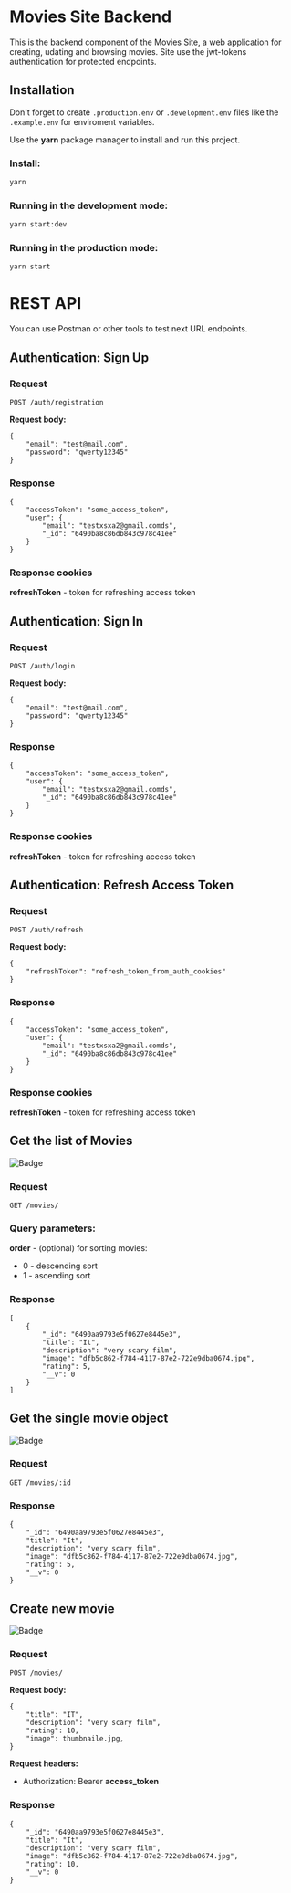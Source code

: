 # Movies Site Backend

This is the backend component of the Movies Site, a web application for creating, udating and browsing movies.
Site use the jwt-tokens authentication for protected endpoints.

## Installation

Don't forget to create `.production.env` or `.development.env` files like the `.example.env` for enviroment variables.

Use the **yarn** package manager to install and run this project.

### Install:

```bash
yarn
```

### Running in the development mode:

```bash
yarn start:dev
```

### Running in the production mode:

```bash
yarn start
```

# REST API

You can use Postman or other tools to test next URL endpoints.

## Authentication: Sign Up

### Request

`POST /auth/registration`

**Request body:**

    {
        "email": "test@mail.com",
        "password": "qwerty12345"
    }

### Response

    {
        "accessToken": "some_access_token",
        "user": {
            "email": "testxsxa2@gmail.comds",
            "_id": "6490ba8c86db843c978c41ee"
        }
    }

### Response cookies

**refreshToken** - token for refreshing access token

## Authentication: Sign In

### Request

`POST /auth/login`

**Request body:**

    {
        "email": "test@mail.com",
        "password": "qwerty12345"
    }

### Response

    {
        "accessToken": "some_access_token",
        "user": {
            "email": "testxsxa2@gmail.comds",
            "_id": "6490ba8c86db843c978c41ee"
        }
    }

### Response cookies

**refreshToken** - token for refreshing access token

## Authentication: Refresh Access Token

### Request

`POST /auth/refresh`

**Request body:**

    {
        "refreshToken": "refresh_token_from_auth_cookies"
    }

### Response

    {
        "accessToken": "some_access_token",
        "user": {
            "email": "testxsxa2@gmail.comds",
            "_id": "6490ba8c86db843c978c41ee"
        }
    }

### Response cookies

**refreshToken** - token for refreshing access token

## Get the list of Movies

![Badge](https://img.shields.io/badge/Access-Public-brightgreen)

### Request

`GET /movies/`

### Query parameters:

**order** - (optional) for sorting movies:

- 0 - descending sort
- 1 - ascending sort

### Response

    [
        {
            "_id": "6490aa9793e5f0627e8445e3",
            "title": "It",
            "description": "very scary film",
            "image": "dfb5c862-f784-4117-87e2-722e9dba0674.jpg",
            "rating": 5,
            "__v": 0
        }
    ]

## Get the single movie object

![Badge](https://img.shields.io/badge/Access-Public-brightgreen)

### Request

`GET /movies/:id`

### Response

    {
        "_id": "6490aa9793e5f0627e8445e3",
        "title": "It",
        "description": "very scary film",
        "image": "dfb5c862-f784-4117-87e2-722e9dba0674.jpg",
        "rating": 5,
        "__v": 0
    }

## Create new movie

![Badge](https://img.shields.io/badge/Access-Private-red)

### Request

`POST /movies/`

**Request body:**

    {
        "title": "IT",
        "description": "very scary film",
        "rating": 10,
        "image": thumbnaile.jpg,
    }

**Request headers:**

- Authorization: Bearer **access_token**

### Response

    {
        "_id": "6490aa9793e5f0627e8445e3",
        "title": "It",
        "description": "very scary film",
        "image": "dfb5c862-f784-4117-87e2-722e9dba0674.jpg",
        "rating": 10,
        "__v": 0
    }
